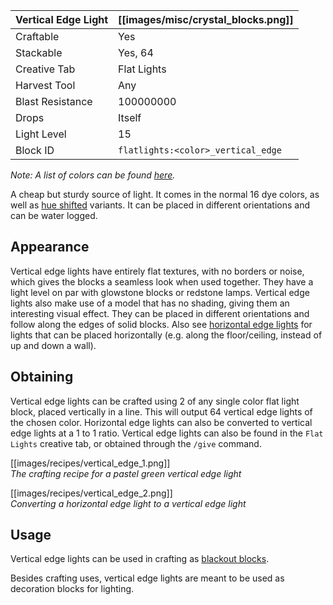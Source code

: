 | Vertical Edge Light | [[images/misc/crystal_blocks.png]] |
|---------------------|------------------------------------|
| Craftable           | Yes                                |
| Stackable           | Yes, 64                            |
| Creative Tab        | Flat Lights                        |
| Harvest Tool        | Any                                |
| Blast Resistance    | 100000000                          |
| Drops               | Itself                             |
| Light Level         | 15                                 |
| Block ID            | `flatlights:<color>_vertical_edge` |

_Note: A list of colors can be found [here](Colors)._

A cheap but sturdy source of light. It comes in the normal 16 dye colors, as well as [hue shifted](Hue-Shifted-Blocks) variants. It can be placed in different orientations and can be water logged.

## Appearance
Vertical edge lights have entirely flat textures, with no borders or noise, which gives the blocks a seamless look when used together. They have a light level on par with glowstone blocks or redstone lamps. Vertical edge lights also make use of a model that has no shading, giving them an interesting visual effect. They can be placed in different orientations and follow along the edges of solid blocks. Also see [horizontal edge lights](Horizontal-Edge-Light) for lights that can be placed horizontally (e.g. along the floor/ceiling, instead of up and down a wall).

## Obtaining
Vertical edge lights can be crafted using 2 of any single color flat light block, placed vertically in a line. This will output 64 vertical edge lights of the chosen color. Horizontal edge lights can also be converted to vertical edge lights at a 1 to 1 ratio. Vertical edge lights can also be found in the `Flat Lights` creative tab, or obtained through the `/give` command.

[[images/recipes/vertical_edge_1.png]]  
*The crafting recipe for a pastel green vertical edge light*

[[images/recipes/vertical_edge_2.png]]  
*Converting a horizontal edge light to a vertical edge light*

## Usage
Vertical edge lights can be used in crafting as [blackout blocks](Blackout-Blocks).


Besides crafting uses, vertical edge lights are meant to be used as decoration blocks for lighting.
